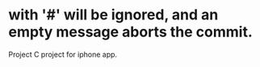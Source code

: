 # with '#' will be ignored, and an empty message aborts the commit.
Project C project for iphone app.
